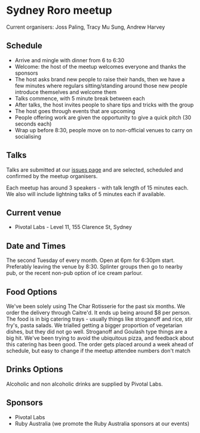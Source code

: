 Sydney Roro meetup
==================

Current organisers: Joss Paling, Tracy Mu Sung, Andrew Harvey

## Schedule
- Arrive and mingle with dinner from 6 to 6:30
- Welcome: the host of the meetup welcomes everyone and thanks the sponsors
- The host asks brand new people to raise their hands, then we have a few minutes where regulars sitting/standing around those new people introduce themselves and welcome them
- Talks commence, with 5 minute break between each
- After talks, the host invites people to share tips and tricks with the group
- The host goes through events that are upcoming
- People offering work are given the opportunity to give a quick pitch (30 seconds each)
- Wrap up before 8:30, people move on to non-official venues to carry on socialising

## Talks

Talks are submitted at our [issues page](https://github.com/rails-oceania/roro/issues) and are selected, scheduled and confirmed by the meetup organisers.

Each meetup has around 3 speakers - with talk length of 15 minutes each. We also will include lightning talks of 5 minutes each if available.

## Current venue

* Pivotal Labs - Level 11, 155 Clarence St, Sydney

## Date and Times

The second Tuesday of every month. Open at 6pm for 6:30pm start. Preferably leaving the venue by 8:30. Splinter groups then go to nearby pub, or the recent non-pub option of ice cream parlour.

## Food Options

We've been solely using The Char Rotisserie for the past six months.  We order the delivery through Caitre'd. It ends up being around $8 per person.
The food is in big catering trays - usually things like stroganoff and rice, stir fry's, pasta salads.
We trialled getting a bigger proportion of vegetarian dishes, but they did not go well. Stroganoff and Goulash type things are a big hit. We've been trying to avoid the ubiquitous pizza, and feedback about this catering has been good. 
The order gets placed around a week ahead of schedule, but easy to change if the meetup attendee numbers don't match

## Drinks Options

Alcoholic and non alcoholic drinks are supplied by Pivotal Labs. 

## Sponsors
* Pivotal Labs
* Ruby Australia (we promote the Ruby Australia sponsors at our events)
